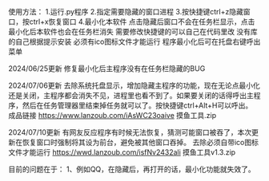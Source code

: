 使用方法：
1.运行.py程序
2.指定需要隐藏的窗口进程
3.按快捷键ctrl+z隐藏窗口，按ctrl+x恢复窗口
4.最小化本软件
点击隐藏后窗口不会在任务栏显示，点击最小化后本软件也会在任务栏消失
需要修改快捷键的可以自己在代码里改
没有库的自己根据提示安装
必须有ico图标文件才能运行
程序最小化后可在托盘右键呼出菜单

2024/06/25更新
修复最小化后主程序没有在任务栏隐藏的BUG

2024/07/06更新
去除系统托盘显示，增加隐藏主程序的功能，现在无论点最小化还是关闭，主程序都会消失不见，进程里也看不到了。如果要关闭的话得呼出主程序，然后在任务管理器里结束掉任务就可以了。按快捷键ctrl+Alt+H可以呼出。
成品链接
https://www.lanzoub.com/iAsWC23oaive
摸鱼工具.zip

2024/07/10更新
有网友反应程序有时候无法恢复，猜测可能窗口被吞了，本次更新在恢复窗口时强制将其设为前台，避免被其他窗口吞掉。
去除必须自带ico图标文件才能运行
https://wwd.lanzoub.com/isfNv2432ali
摸鱼工具v1.3.zip

目前的问题在于：
1、例如QQ，在隐藏后，再打开的话，最小化功能就失效了。